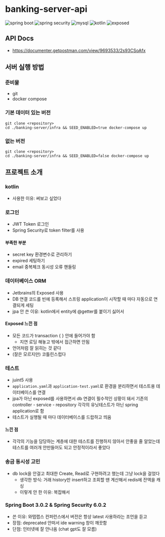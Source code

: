 # banking-server-api

![spring boot](https://img.shields.io/badge/Spring_Boot-3.0.2-6DB33F?logo=spring-boot)
![spring security](https://img.shields.io/badge/Spring_Security-6.0.2-6DB33F?logo=spring-security)
![mysql](https://img.shields.io/badge/MySQL-8.0.31-4479A1?logo=mysql&logoColor=white)
![kotlin](https://img.shields.io/badge/Kotlin-1.8.11-7F52FF?logo=kotlin&logoColor=7F52FF)
![exposed](https://img.shields.io/badge/Exposed-0.41.1-000000?logo=jetbrains&logoColor=white)

## API Docs

- https://documenter.getpostman.com/view/9693533/2s93CSoAfx

## 서버 실행 방법

### 준비물

- git
- docker compose

### 기본 데이터 있는 버전

```
git clone <repository>
cd ./banking-server/infra && SEED_ENABLED=true docker-compose up
```

### 없는 버전

```
git clone <repository>
cd ./banking-server/infra && SEED_ENABLED=false docker-compose up
```

## 프로젝트 소개

### kotlin

- 사용한 이유: 써보고 싶었다

### 로그인

- JWT Token 로그인
- Spring Security로 token filter를 사용

#### 부족한 부분

- secret key 환경변수로 관리하기
- expired 세팅하기
- email 중복체크 동시성 오류 핸들링

### 데이터베이스 ORM

- Jetbrains의 Exposed 사용
- DB 연결 코드를 빈에 등록해서 스프링 application이 시작할 때 마다 자동으로 연결되게 세팅
- jpa 안 쓴 이유: kotlin에서 entity에 @getter를 붙이기 싫어서

#### Exposed 느낀 점

- 모든 코드가 transaction { } 안에 들어가야 함
  - 지연 로딩 해놓고 밖에서 접근하면 안됨
- 언어처럼 잘 읽히는 것 같다
- (잘은 모르지만) 코틀린스럽다

### 테스트

- juint5 사용
- `application.yaml`과 `application-test.yaml`로 환경을 분리하면서 테스트용 데이터베이스를 연결
- jpa가 아닌 exposed를 사용하면서 db 연결이 필수적인 상황이 돼서 기존의 controller - service - repository 각각의 유닛테스트가 아닌 spring application로 함
- 테스트가 실행될 때 마다 데이터베이스를 드랍하고 띄움

#### 느낀 점

- 각각의 기능을 담당하는 계층에 대한 테스트를 진행하지 않아서 안좋을 줄 알았는데 테스트를 여러개 안만들어도 되고 안정적이라서 좋았다

### 송금 동시성 고민

- db lock을 안걸고 최대한 Create, Read로 구현하려고 했는데 그냥 lock을 걸었다
  - 생각한 방식: 거래 history만 insert하고 조회할 땐 계산해서 redis에 잔액을 캐싱
  - 이렇게 안 한 이유: 복잡해서

### Spring Boot 3.0.2 & Spring Security 6.0.2

- 쓴 이유: 와탭랩스 컨퍼런스에서 버전은 항상 latest 사용하라는 조언을 듣고
- 장점: deprecated 안떠서 ide warning 창이 깨끗함
- 단점: 인터넷에 잘 안나옴 (chat gpt도 잘 모름)


